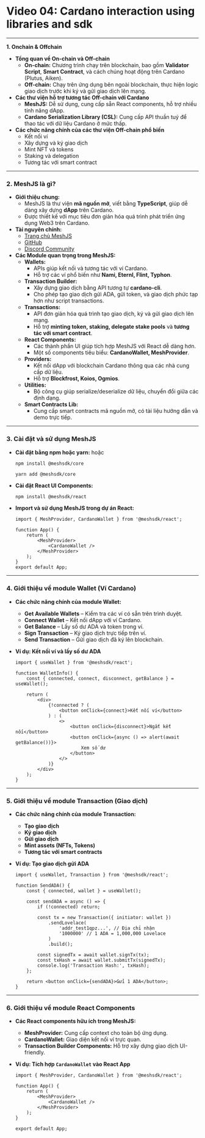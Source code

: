 # Video 04:  Cardano interaction using libraries and sdk

---

**1. Onchain & Offchain**

- **Tổng quan về On-chain và Off-chain**
    - **On-chain:** Chương trình chạy trên blockchain, bao gồm **Validator Script**, **Smart Contract**, và cách chúng hoạt động trên Cardano (Plutus, Aiken).
    - **Off-chain:** Chạy trên ứng dụng bên ngoài blockchain, thực hiện logic giao dịch trước khi ký và gửi giao dịch lên mạng.
- **Các thư viện hỗ trợ tương tác Off-chain với Cardano**
    - **MeshJS:** Dễ sử dụng, cung cấp sẵn React components, hỗ trợ nhiều tính năng dApp.
    - **Cardano Serialization Library (CSL):** Cung cấp API thuần tuý để thao tác với dữ liệu Cardano ở mức thấp.
- **Các chức năng chính của các thư viện Off-chain phổ biến**
    - Kết nối ví
    - Xây dựng và ký giao dịch
    - Mint NFT và tokens
    - Staking và delegation
    - Tương tác với smart contract

---

### **2. MeshJS là gì?**

- **Giới thiệu chung:**
    - MeshJS là thư viện **mã nguồn mở**, viết bằng **TypeScript**, giúp dễ dàng xây dựng **dApp** trên Cardano.
    - Được thiết kế với mục tiêu đơn giản hóa quá trình phát triển ứng dụng Web3 trên Cardano.
- **Tài nguyên chính:**
    - [Trang chủ MeshJS](https://meshjs.dev/)
    - [GitHub](https://github.com/MeshJS/mesh)
    - [Discord Community](https://discord.gg/meshjs)
- **Các Module quan trọng trong MeshJS:**
    - **Wallets:**
        - APIs giúp kết nối và tương tác với ví Cardano.
        - Hỗ trợ các ví phổ biến như **Nami, Eternl, Flint, Typhon**.
    - **Transaction Builder:**
        - Xây dựng giao dịch bằng API tương tự **cardano-cli**.
        - Cho phép tạo giao dịch gửi ADA, gửi token, và giao dịch phức tạp hơn như script transactions.
    - **Transactions:**
        - API đơn giản hóa quá trình tạo giao dịch, ký và gửi giao dịch lên mạng.
        - Hỗ trợ **minting token, staking, delegate stake pools** và **tương tác với smart contract**.
    - **React Components:**
        - Các thành phần UI giúp tích hợp MeshJS với React dễ dàng hơn.
        - Một số components tiêu biểu: **CardanoWallet, MeshProvider**.
    - **Providers:**
        - Kết nối dApp với blockchain Cardano thông qua các nhà cung cấp dữ liệu.
        - Hỗ trợ **Blockfrost, Koios, Ogmios**.
    - **Utilities:**
        - Bộ công cụ giúp serialize/deserialize dữ liệu, chuyển đổi giữa các định dạng.
    - **Smart Contracts Lib:**
        - Cung cấp smart contracts mã nguồn mở, có tài liệu hướng dẫn và demo trực tiếp.

---

### **3. Cài đặt và sử dụng MeshJS**

- **Cài đặt bằng npm hoặc yarn:**
hoặc
    
    ```
    npm install @meshsdk/core
    ```
    
    ```
    yarn add @meshsdk/core
    ```
    
- **Cài đặt React UI Components:**
    
    ```bash
    npm install @meshsdk/react
    ```
    
- **Import và sử dụng MeshJS trong dự án React:**
    
    ```tsx
    import { MeshProvider, CardanoWallet } from '@meshsdk/react';
    
    function App() {
        return (
            <MeshProvider>
                <CardanoWallet />
            </MeshProvider>
        );
    }
    export default App;
    
    ```
    

---

### **4. Giới thiệu về module Wallet (Ví Cardano)**

- **Các chức năng chính của module Wallet:**
    - **Get Available Wallets** – Kiểm tra các ví có sẵn trên trình duyệt.
    - **Connect Wallet** – Kết nối dApp với ví Cardano.
    - **Get Balance** – Lấy số dư ADA và token trong ví.
    - **Sign Transaction** – Ký giao dịch trực tiếp trên ví.
    - **Send Transaction** – Gửi giao dịch đã ký lên blockchain.
- **Ví dụ: Kết nối ví và lấy số dư ADA**
    
    ```tsx
    import { useWallet } from '@meshsdk/react';
    
    function WalletInfo() {
        const { connected, connect, disconnect, getBalance } = useWallet();
    
        return (
            <div>
                {!connected ? (
                    <button onClick={connect}>Kết nối ví</button>
                ) : (
                    <>
                        <button onClick={disconnect}>Ngắt kết nối</button>
                        <button onClick={async () => alert(await getBalance())}>
                            Xem số dư
                        </button>
                    </>
                )}
            </div>
        );
    }
    
    ```
    

---

### **5. Giới thiệu về module Transaction (Giao dịch)**

- **Các chức năng chính của module Transaction:**
    - **Tạo giao dịch**
    - **Ký giao dịch**
    - **Gửi giao dịch**
    - **Mint assets (NFTs, Tokens)**
    - **Tương tác với smart contracts**
- **Ví dụ: Tạo giao dịch gửi ADA**
    
    ```tsx
    import { useWallet, Transaction } from '@meshsdk/react';
    
    function SendADA() {
        const { connected, wallet } = useWallet();
    
        const sendADA = async () => {
            if (!connected) return;
    
            const tx = new Transaction({ initiator: wallet })
                .sendLovelace(
                    'addr_test1qpz...', // Địa chỉ nhận
                    '1000000' // 1 ADA = 1,000,000 Lovelace
                )
                .build();
    
            const signedTx = await wallet.signTx(tx);
            const txHash = await wallet.submitTx(signedTx);
            console.log('Transaction Hash:', txHash);
        };
    
        return <button onClick={sendADA}>Gửi 1 ADA</button>;
    }
    
    ```
    

---

### **6. Giới thiệu về module React Components**

- **Các React components hữu ích trong MeshJS:**
    - **MeshProvider:** Cung cấp context cho toàn bộ ứng dụng.
    - **CardanoWallet:** Giao diện kết nối ví trực quan.
    - **Transaction Builder Components:** Hỗ trợ xây dựng giao dịch UI-friendly.
- **Ví dụ: Tích hợp `CardanoWallet` vào React App**
    
    ```tsx
    import { MeshProvider, CardanoWallet } from '@meshsdk/react';
    
    function App() {
        return (
            <MeshProvider>
                <CardanoWallet />
            </MeshProvider>
        );
    }
    
    export default App;
    ```
    
